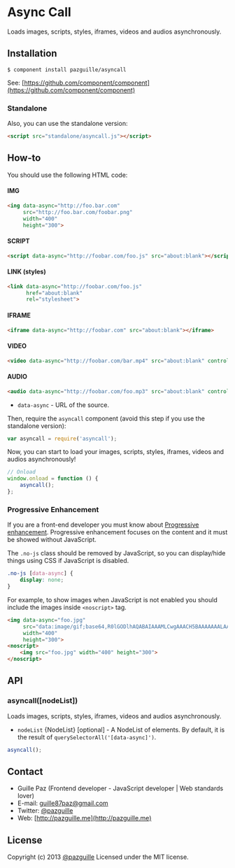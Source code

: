 # Async Call

Loads images, scripts, styles, iframes, videos and audios asynchronously.

## Installation

    $ component install pazguille/asyncall

See: [https://github.com/component/component](https://github.com/component/component)

### Standalone
Also, you can use the standalone version:
```html
<script src="standalone/asyncall.js"></script>
```

## How-to

You should use the following HTML code:

#### IMG
```html
<ing data-async="http://foo.bar.com"
     src="http://foo.bar.com/foobar.png"
     width="400"
     height="300">
```

#### SCRIPT
```html
<script data-async="http://foobar.com/foo.js" src="about:blank"></script>
```

#### LINK (styles)
```html
<link data-async="http://foobar.com/foo.js"
      href="about:blank"
      rel="stylesheet">
```

#### IFRAME
```html
<iframe data-async="http://foobar.com" src="about:blank"></iframe>
```

#### VIDEO
```html
<video data-async="http://foobar.com/bar.mp4" src="about:blank" controls></video>
```

#### AUDIO
```html
<audio data-async="http://foobar.com/foo.mp3" src="about:blank" controls></audio>
```

- `data-async` - URL of the source.

Then, require the `asyncall` component (avoid this step if you use the standalone version):
```js
var asyncall = require('asyncall');
```

Now, you can start to load your images, scripts, styles, iframes, videos and audios asynchronously!

```js
// Onload
window.onload = function () {
    asyncall();
};
```

### Progressive Enhancement
If you are a front-end developer you must know about [Progressive enhancement]('http://alistapart.com/article/understandingprogressiveenhancement').
Progressive enhancement focuses on the content and it must be showed without JavaScript.

The `.no-js` class should be removed by JavaScript, so you can display/hide things using CSS if JavaScript is disabled.

```css
.no-js [data-async] {
    display: none;
}
```

For example, to show images when JavaScript is not enabled you should include the images inside `<noscript>` tag.
```html
<img data-async="foo.jpg"
     src="data:image/gif;base64,R0lGODlhAQABAIAAAMLCwgAAACH5BAAAAAAALAAAAAABAAEAAAICRAEAOw=="
     width="400"
     height="300">
<noscript>
    <img src="foo.jpg" width="400" height="300">
</noscript>
```

## API
### asyncall([nodeList])
Loads images, scripts, styles, iframes, videos and audios asynchronously.
- `nodeList` {NodeList} [optional] - A NodeList of elements. By default, it is the result of `querySelectorAll('[data-async]')`.

```js
asyncall();
```

## Contact
- Guille Paz (Frontend developer - JavaScript developer | Web standards lover)
- E-mail: [guille87paz@gmail.com](mailto:guille87paz@gmail.com)
- Twitter: [@pazguille](http://twitter.com/pazguille)
- Web: [http://pazguille.me](http://pazguille.me)

## License
Copyright (c) 2013 [@pazguille](http://twitter.com/pazguille) Licensed under the MIT license.